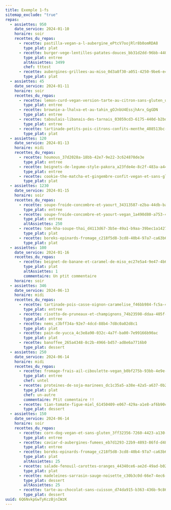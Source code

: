 ```yaml
---
title: Exemple 1-fs
sitemap_exclude: "true"
repas:
  - assiettes: 950
    date_service: 2024-01-10
    horaire: soir
    recettes_du_repas:
      - recette: pastilla-vegan-a-l-aubergine_ePtcV7oojRlr8b0omRDA8
        type_plat: plat
      - recette: burger-vege-lentilles-patates-douces_bb31d2dd-96bb-440e-82e4-8e9cb7725b99
        type_plat: entree
        altAssiettes: 3499
        chef: tttest
      - recette: aubergines-grillees-au-miso_0d3a8f30-a051-4250-9be6-e40fc37fdb6d
        type_plat: plat
  - assiettes: 45
    date_service: 2024-01-11
    horaire: soir
    recettes_du_repas:
      - recette: lemon-curd-vegan-version-tarte-au-citron-sans-gluten_ulc0gtnq7tcsdkaf9ajrh
        type_plat: entree
      - recette: brownie-a-lhalva-et-au-tahin_gOJnbU4EssjhArx_GgGDN
        type_plat: entree
      - recette: taboulais-libanais-des-tarnais_03059cd3-6175-440d-b2bd-740b17673e9c
        type_plat: entree
      - recette: tartinade-petits-pois-citrons-confits-menthe_408513bc-8492-41d3-a84f-25e101c31557
        type_plat: plat
  - assiettes: 120
    date_service: 2024-01-13
    horaire: midi
    recettes_du_repas:
      - recette: houmous_37d2028a-18bb-42e7-9e22-3c624870de3e
        type_plat: entree
      - recette: beignets-de-legume-style-pakora_a23fde4e-8c2f-483a-a445-1ae1e9652c71
        type_plat: entree
      - recette: cookie-the-matcha-et-gingembre-confit-vegan-et-sans-gluten_ae3b6152-5624-4e07-9013-963c3ada3629
        type_plat: plat
  - assiettes: 1230
    date_service: 2024-01-15
    horaire: soir
    recettes_du_repas:
      - recette: soupe-froide-concombre-et-yaourt_34313587-e2ba-44db-ba37-274158e820a8
        type_plat: entree
      - recette: soupe-froide-concombre-et-yaourt-vegan_1a490d80-a753-4438-9d9e-adf222789ee8
        type_plat: entree
        altAssiettes: 250
      - recette: tom-kha-soupe-thai_d4113d67-3b5e-49a1-b9aa-39bec1a14276
        type_plat: plat
      - recette: boreks-epinards-fromage_c218f5d8-3cd8-40b4-97a7-ca63b6b8fdd6
        type_plat: plat
  - assiettes: 100
    date_service: 2024-01-16
    recettes_du_repas:
      - recette: beignet-de-banane-et-caramel-de-miso_ec27e5a4-9e47-4b6e-b932-3387866e6de7
        type_plat: plat
        altAssiettes: 1
        commentaire: Un ptit commentaire
    horaire: soir
  - assiettes: 346
    date_service: 2024-06-13
    horaire: midi
    recettes_du_repas:
      - recette: tartinade-pois-casse-oignon-caramelise_f46bb984-fc5a-41d8-8dbd-9757bc46766c
        type_plat: entree
      - recette: risotto-de-pruneaux-et-champignons_74b23598-ddaa-405f-904a-f071bb7517d6
        type_plat: entree
      - recette: nems_c3bff34a-92e7-4dcd-88b4-7d8c0a02d8c1
        type_plat: plat
      - recette: pain-de-yucca_4c3e8a90-032c-4a7f-ba00-7e99166b90ac
        type_plat: plat
      - recette: banoffee_265a4348-8c2b-4966-bd57-ad8e6a7716b0
        type_plat: dessert
  - assiettes: 250
    date_service: 2024-06-14
    horaire: midi
    recettes_du_repas:
      - recette: fromage-frais-ail-ciboulette-vegan_b0bf275b-93bb-4e9e-8d85-90a24e653a00
        type_plat: entree
        chef: untel
      - recette: proteines-de-soja-marinees_dc1c35a5-a38e-42a5-a637-0b22769b50a7
        type_plat: plat
        chef: un-autre
        commentaire: Ptit comentaire !!
      - recette: tian-tomate-figue-miel_61450409-e067-429a-a1e8-af6b90c3fcea
        type_plat: dessert
  - assiettes: 150
    date_service: 2024-06-14
    horaire: soir
    recettes_du_repas:
      - recette: corn-dog-vegan-et-sans-gluten_3ff32356-7260-4423-a130-eb10dcfb23dc
        type_plat: entree
      - recette: caviar-d-aubergines-fumees_eb7d1293-22b9-4893-86fd-d48f100baac6
        type_plat: entree
      - recette: boreks-epinards-fromage_c218f5d8-3cd8-40b4-97a7-ca63b6b8fdd6
        type_plat: plat
        altAssiettes: 25
      - recette: salade-fenouil-carottes-oranges_44340ce6-ae2d-49ad-b024-599a435f5d19
        type_plat: plat
      - recette: madeleines-sarrasin-sauge-noisette_c30b3c0d-66e7-4ec6-8904-438c125dbf57
        type_plat: dessert
        altAssiettes: 25
      - recette: tarte-au-chocolat-sans-cuisson_d74da915-b363-436b-9c86-155d19b74351
        type_plat: dessert
uuid: 6Q6NvkpGwTyKczBjnIWzK
---
```

